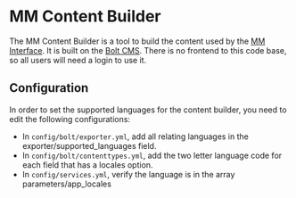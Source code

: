 # MM Content Builder

The MM Content Builder is a tool to build the content used by the [MM Interface](https://github.com/RT-coding-team/mediainterface).  It is built on the [Bolt CMS](https://boltcms.io/).  There is no frontend to this code base, so all users will need a login to use it.

## Configuration

In order to set the supported languages for the content builder, you need to edit the following configurations:

- In `config/bolt/exporter.yml`, add all relating languages in the exporter/supported_languages field.
- In `config/bolt/contenttypes.yml`, add the two letter language code for each field that has a locales option.
- In `config/services.yml`, verify the language is in the array parameters/app_locales
